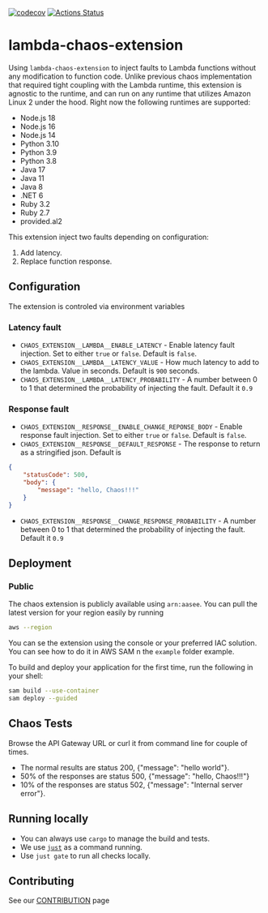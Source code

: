 [![codecov](https://codecov.io/gh/aws-cli-tools/whoami/branch/main/graph/badge.svg?token=NW4955XIZT)](https://codecov.io/gh/aws-cli-tools/whoami)
[![Actions Status](https://github.com/aws-cli-tools/whoami/workflows/Code%20Gating/badge.svg?branch=main)](https://github.com/aws-cli-tools/whoami/workflows/Code%20Gating/badge.svg?branch=main)

# lambda-chaos-extension

Using `lambda-chaos-extension` to inject faults to Lambda functions without any modification to function code.
Unlike previous chaos implementation that required tight coupling with the Lambda runtime, this extension is agnostic to the runtime, and can run on any runtime that utilizes Amazon Linux 2 under the hood.
Right now the following runtimes are supported:
* Node.js 18
* Node.js 16
* Node.js 14
* Python 3.10
* Python 3.9
* Python 3.8
* Java 17
* Java 11
* Java 8
* .NET 6
* Ruby 3.2
* Ruby 2.7
* provided.al2
 

This extension inject two faults depending on configuration: 

1. Add latency.
2. Replace function response.

## Configuration
The extension is controled via environment variables
### Latency fault
* `CHAOS_EXTENSION__LAMBDA__ENABLE_LATENCY` - Enable latency fault injection. Set to either `true` or `false`. Default is `false`.
* `CHAOS_EXTENSION__LAMBDA__LATENCY_VALUE` - How much latency to add to the lambda. Value in seconds. Default is `900` seconds.
* `CHAOS_EXTENSION__LAMBDA__LATENCY_PROBABILITY` - A number between 0 to 1 that determined the probability of injecting the fault. Default it `0.9`

### Response fault
* `CHAOS_EXTENSION__RESPONSE__ENABLE_CHANGE_REPONSE_BODY` - Enable response fault injection. Set to either `true` or `false`. Default is `false`.
* `CHAOS_EXTENSION__RESPONSE__DEFAULT_RESPONSE` - The response to return as a stringified json. Default is 
```json
{
    "statusCode": 500,
    "body": {
        "message": "hello, Chaos!!!"
    }
}
```
* `CHAOS_EXTENSION__RESPONSE__CHANGE_RESPONSE_PROBABILITY` - A number between 0 to 1 that determined the probability of injecting the fault. Default it `0.9`

## Deployment
### Public 
The chaos extension is publicly available using `arn:aasee`. You can pull the latest version for your region easily by running
```bash
aws --region
```
You can se the extension using the console or your preferred IAC solution. You can see how to do it in AWS SAM n the `example` folder example.
 

To build and deploy your application for the first time, run the following in your shell:

```bash
sam build --use-container
sam deploy --guided
```

## Chaos Tests

Browse the API Gateway URL or curl it from command line for couple of times. 

- The normal results are status 200, {"message": "hello world"}. 
- 50% of the responses are status 500, {"message": "hello, Chaos!!!"}
- 10% of the responses are status 502, {"message": "Internal server error"}. 

## Running locally
* You can always use `cargo` to manage the build and tests.
* We use [`just`](https://github.com/casey/just) as a command running.
* Use `just gate` to run all checks locally.

## Contributing
See our [CONTRIBUTION](CONTRIBUTION.md) page
